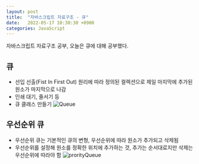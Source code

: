 ```yaml
---
layout: post
title:  "자바스크립트 자료구조 - 큐"
date:   2022-05-17 10:30:30 +0900
categories: JavaScript
---
```


자바스크립트 자료구조 공부, 오늘은 큐에 대해 공부했다.  

## 큐
- 선입 선출(Fist In First Out) 원리에 따라 정의된 컬렉션으로 제일 마지막에 추가된 원소가 마지막으로 나감
- 인쇄 대기, 줄서기 등
- 큐 클래스 만들기
  ![Queue](https://user-images.githubusercontent.com/84063843/168710165-105392f4-bd93-4263-b1be-1328b878eac3.png)

## 우선순위 큐
- 우선순위 큐는 기본적인 큐의 변형, 우선순위에 따라 원소가 추가되고 삭제됨
- 우선순위를 설정해 원소를 정확한 위치에 추가하는 것, 추가는 순서대로지만 삭제는 우선순위에 따라야 함
  ![prorityQueue](https://user-images.githubusercontent.com/84063843/168710172-d017a6fd-3bdf-4b4f-92fc-fefbe732e4c3.png)
